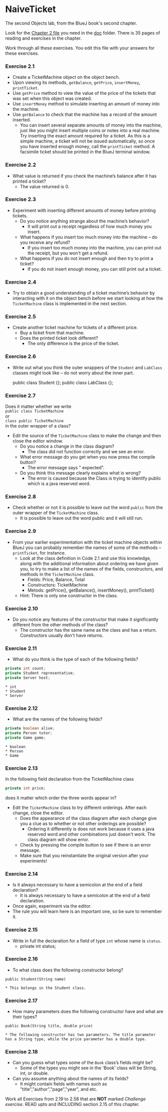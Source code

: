 # NaiveTicket

The second Objects lab, from the BlueJ book's second chapter.

Look for the [Chapter 2 file](./doc/BlueJ-objects-first-ch2.pdf) you need in the [doc](./doc) folder.
There is 35 pages of reading and exercises in the chapter.

Work through all these exercises. You edit this file with your answers for these exercises.

### Exercise 2.1
* Create a TicketMachine object on the object bench.
* Upon viewing its methods, `getBalance`, `getPrice`, `insertMoney`, `printTicket`.
* Use `getPrice` method to view the value of the price of the tickets that was set when this object was created.
* Use `insertMoney` method to simulate inserting an amount of money into the machine.
* Use `getBalance` to check that the machine has a record of the amount inserted.
	* You can insert several separate amounts of money into the machine, just like you might insert multiple coins or notes into a real machine. Try inserting the exact amount required for a ticket. As this is a simple machine, a ticket will not be issued automatically, so once you have inserted enough money, call the `printTicket` method. A facsimile ticket should be printed in the BlueJ terminal window.

### Exercise 2.2
* What value is returned if you check the machine’s balance after it has printed a ticket?
	* The value returned is 0.

### Exercise 2.3
* Experiment with inserting different amounts of money before printing tickets.
	* Do you notice anything strange about the machine’s behavior?
		* It will print out a receipt regardless of how much money you insert.
	* What happens if you insert too much money into the machine – do you receive any refund?
		* If you insert too much money into the machine, you can print out the receipt, but you won't get a refund.
	* What happens if you do not insert enough and then try to print a ticket?
		* If you do not insert enough money, you can still print out a ticket.

### Exercise 2.4
* Try to obtain a good understanding of a ticket machine’s behavior by interacting with it on the object bench before we start looking at how the `TicketMachine` class is implemented in the next section.

### Exercise 2.5
* Create another ticket machine for tickets of a different price.
	* Buy a ticket from that machine.
	* Does the printed ticket look different?
		* The only difference is the price of the ticket.

### Exercise 2.6
* Write out what you think the outer wrappers of the `Student` and `LabClass` classes might look like – do not worry about the inner part.

	public class Student {};
	public class LabClass {};

### Exercise 2.7
Does it matter whether we write<br>
`public class TicketMachine`<br>
or<br>
`class public TicketMachine`<br>
in the outer wrapper of a class?

* Edit the source of the `TicketMachine` class to make the change and then close the editor window.
	* Do you notice a change in the class diagram?
		* The class did not function correctly and we see an error.
	* What error message do you get when you now press the compile button?
		* The error message says "<identifier> expected". 
	* Do you think this message clearly explains what is wrong?
		* The error is caused because the Class is trying to identify public which is a java reserved word.
	
### Exercise 2.8
* Check whether or not it is possible to leave out the word `public` from the outer wrapper of the `TicketMachine` class.
	* It is possible to leave out the word public and it will still run.

### Exercise 2.9
* From your earlier experimentation with the ticket machine objects within BlueJ you can probably remember the names of some of the methods – `printTicket`, for instance.
	* Look at the class definition in Code 2.1 and use this knowledge, along with the additional information about ordering we have given you, to try to make a list of the names of the fields, constructors, and methods in the `TicketMachine` class.
		* Fields: Price, Balance, Total
		* Constructors: TicketMachine
		* Metods: getPrice(), getBalance(), insertMoney(), printTicket()
	* Hint: There is only one constructor in the class.

### Exercise 2.10
* Do you notice any features of the constructor that make it significantly different from the other methods of the class?
	*  The constructor has the same name as the class and has a return. Constructors usually don't have returns.

### Exercise 2.11
* What do you think is the type of each of the following fields?

```java
private int count;
private Student representative;
private Server host;
```

	* int
	* Student
	* Server


### Exercise 2.12
* What are the names of the following fields?

```java
private boolean alive;
private Person tutor;
private Game game;
```

	* boolean
	* Person
	* Game


### Exercise 2.13

In the following field declaration from the TicketMachine class<br>

```java
private int price;
```
does it matter which order the three words appear in?
* Edit the `TicketMachine` class to try different orderings. After each change, close the editor.
	* Does the appearance of the class diagram after each change give you a clue as to whether or not other orderings are
	  possible?
	  	* Ordering it differently is does not work because it uses a java reserved word and other combinations just doesn't work. The class diagram will show error.
	* Check by pressing the compile button to see if there is an error message.
	* Make sure that you reinstantiate the original version after your experiments!

### Exercise 2.14
* Is it always necessary to have a semicolon at the end of a field declaration?
	* It is always necessary to have a semicolon at the end of a field declaration.
* Once again, experiment via the editor.
* The rule you will learn here is an important one, so be sure to remember it.


### Exercise 2.15
* Write in full the declaration for a field of type `int` whose name is `status`.
	* private int status;

### Exercise 2.16
* To what class does the following constructor belong?
```
public Student(String name)
```
	* This belongs in the Student class.

### Exercise 2.17
* How many parameters does the following constructor have and what are their types?
```
public Book(String title, double price)
```
	* The following constructor has two parameters. The title parameter has a String type, while the price parameter has a double type.

### Exercise 2.18
* Can you guess what types some of the `Book` class’s fields might be?
	* Some of the types you might see in the 'Book' class will be String, int, or double.
* Can you assume anything about the names of its fields?
	* It might contain fields with names such as "title","author","page","year", and etc.

Work all Exercises from 2.19 to 2.58 that are **NOT** marked *Challenge exercise*.
READ upto and INCLUDING section 2.15 of this chapter.
